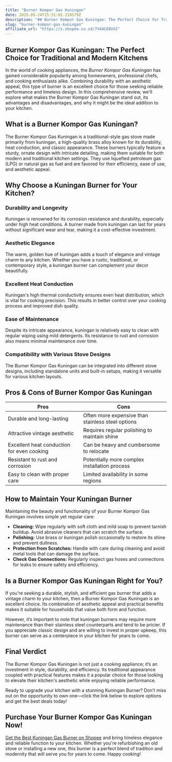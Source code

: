 ```yaml
---
title: "Burner Kompor Gas Kuningan"
date: 2025-05-24T15:31:02.218579Z
description: "## Burner Kompor Gas Kuningan: The Perfect Choice for Traditional and Modern Kitchens..."
slug: "burner-kompor-gas-kuningan"
affiliate_url: "https://s.shopee.co.id/7V44C68VX2"
---
```

## Burner Kompor Gas Kuningan: The Perfect Choice for Traditional and Modern Kitchens

In the world of cooking appliances, the *Burner Kompor Gas Kuningan* has gained considerable popularity among homeowners, professional chefs, and cooking enthusiasts alike. Combining durability with an aesthetic appeal, this type of burner is an excellent choice for those seeking reliable performance and timeless design. In this comprehensive review, we'll explore what makes the Burner Kompor Gas Kuningan stand out, its advantages and disadvantages, and why it might be the ideal addition to your kitchen.

## What is a Burner Kompor Gas Kuningan?

The Burner Kompor Gas Kuningan is a traditional-style gas stove made primarily from kuningan, a high-quality brass alloy known for its durability, heat conduction, and classic appearance. These burners typically feature a sturdy, ornate design with intricate detailing, making them suitable for both modern and traditional kitchen settings. They use liquefied petroleum gas (LPG) or natural gas as fuel and are favored for their efficiency, ease of use, and aesthetic appeal.

## Why Choose a Kuningan Burner for Your Kitchen?

### Durability and Longevity

Kuningan is renowned for its corrosion resistance and durability, especially under high heat conditions. A burner made from kuningan can last for years without significant wear and tear, making it a cost-effective investment.

### Aesthetic Elegance

The warm, golden hue of kuningan adds a touch of elegance and vintage charm to any kitchen. Whether you have a rustic, traditional, or contemporary style, a kuningan burner can complement your decor beautifully.

### Excellent Heat Conduction

Kuningan's high thermal conductivity ensures even heat distribution, which is vital for cooking precision. This results in better control over your cooking process and improved dish quality.

### Ease of Maintenance

Despite its intricate appearance, kuningan is relatively easy to clean with regular wiping using mild detergents. Its resistance to rust and corrosion also means minimal maintenance over time.

### Compatibility with Various Stove Designs

The Burner Kompor Gas Kuningan can be integrated into different stove designs, including standalone units and built-in setups, making it versatile for various kitchen layouts.

## Pros & Cons of Burner Kompor Gas Kuningan

| **Pros** | **Cons** |
| --- | --- |
| Durable and long-lasting | Often more expensive than stainless steel options |
| Attractive vintage aesthetic | Requires regular polishing to maintain shine |
| Excellent heat conduction for even cooking | Can be heavy and cumbersome to relocate |
| Resistant to rust and corrosion | Potentially more complex installation process |
| Easy to clean with proper care | Limited availability in some regions |

## How to Maintain Your Kuningan Burner

Maintaining the beauty and functionality of your Burner Kompor Gas Kuningan involves simple yet regular care:

- **Cleaning:** Wipe regularly with soft cloth and mild soap to prevent tarnish buildup. Avoid abrasive cleaners that can scratch the surface.
- **Polishing:** Use brass or kuningan polish occasionally to restore its shine and prevent dullness.
- **Protection from Scratches:** Handle with care during cleaning and avoid metal tools that can damage the surface.
- **Check Gas Connections:** Regularly inspect gas hoses and connections for leaks to ensure safety and efficiency.

## Is a Burner Kompor Gas Kuningan Right for You?

If you're seeking a durable, stylish, and efficient gas burner that adds a vintage charm to your kitchen, then a Burner Kompor Gas Kuningan is an excellent choice. Its combination of aesthetic appeal and practical benefits makes it suitable for households that value both form and function.

However, it’s important to note that kuningan burners may require more maintenance than their stainless steel counterparts and tend to be pricier. If you appreciate classic design and are willing to invest in proper upkeep, this burner can serve as a centerpiece in your kitchen for years to come.

## Final Verdict

The Burner Kompor Gas Kuningan is not just a cooking appliance; it’s an investment in style, durability, and efficiency. Its traditional appearance coupled with practical features makes it a popular choice for those looking to elevate their kitchen's aesthetic while enjoying reliable performance.

Ready to upgrade your kitchen with a stunning Kuningan Burner? Don’t miss out on the opportunity to own one—click the link below to explore options and get the best deals today!

## Purchase Your Burner Kompor Gas Kuningan Now!

[Get the Best Kuningan Gas Burner on Shopee](https://s.shopee.co.id/7V44C68VX2) and bring timeless elegance and reliable function to your kitchen. Whether you're refurbishing an old stove or installing a new one, this burner is a perfect blend of tradition and modernity that will serve you for years to come. Happy cooking!